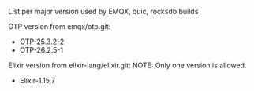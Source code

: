 List per major version used by EMQX, quic, rocksdb builds

OTP version from emqx/otp.git:

+ OTP-25.3.2-2
+ OTP-26.2.5-1

Elixir version from elixir-lang/elixir.git:
NOTE: Only one version is allowed.

+ Elixir-1.15.7
